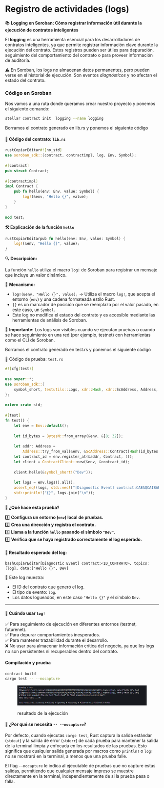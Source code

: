 # Registro de actividades (logs)

📚 **Logging en Soroban: Cómo registrar información útil durante la ejecución de contratos inteligentes**

El **logging** es una herramienta esencial para los desarrolladores de contratos inteligentes, ya que permite registrar información clave durante la ejecución del contrato. Estos registros pueden ser útiles para depuración, seguimiento del comportamiento del contrato o para proveer información de auditoría.

⚠️ En Soroban, los logs no almacenan datos permanentes, pero pueden verse en el historial de ejecución. Son eventos _diagnósticos_ y no afectan el estado del contrato.

### Código en Soroban

Nos vamos a una ruta donde queramos crear nuestro proyecto y ponemos el siguiente comando:

```bash
stellar contract init  logging --name logging
```

Borramos el contrato generado en  lib.rs y ponemos el siguiente código

#### 📌 Código del contrato: `lib.rs`

```rust
rustCopiarEditar#![no_std]
use soroban_sdk::{contract, contractimpl, log, Env, Symbol};

#[contract]
pub struct Contract;

#[contractimpl]
impl Contract {
    pub fn hello(env: Env, value: Symbol) {
        log!(&env, "Hello {}", value);
    }
}

mod test;
```

**🛠 Explicación de la función `hello`**

```rust
rustCopiarEditarpub fn hello(env: Env, value: Symbol) {
    log!(&env, "Hello {}", value);
}
```

🔍 **Descripción:**

La función `hello` utiliza el macro `log!` de Soroban para registrar un mensaje que incluye un valor dinámico.

📌 **Mecanismo:**

* `log!(&env, "Hello {}", value);` → Utiliza el macro `log!`, que acepta el entorno (`env`) y una cadena formateada estilo Rust.
* `{}` es un marcador de posición que se reemplaza por el valor pasado, en este caso, un `Symbol`.
* Este log no modifica el estado del contrato y es accesible mediante las herramientas de análisis de Soroban.

🧠 **Importante:** Los logs son visibles cuando se ejecutan pruebas o cuando se hace seguimiento en una red (por ejemplo, testnet) con herramientas como el CLI de Soroban.

Borramos el contrato generado en  test.rs y ponemos el siguiente código

🧪 Código de prueba: `test.rs`

```rust
#![cfg(test)]

use super::*;
use soroban_sdk::{
    symbol_short, testutils::Logs, xdr::Hash, xdr::ScAddress, Address, BytesN, Env, TryFromVal,
};

extern crate std;

#[test]
fn test() {
    let env = Env::default();

    let id_bytes = BytesN::from_array(&env, &[8; 32]);

    let addr: Address =
        Address::try_from_val(&env, &ScAddress::Contract(Hash(id_bytes.to_array()))).unwrap();
    let contract_id = env.register_at(&addr, Contract, ());
    let client = ContractClient::new(&env, &contract_id);

    client.hello(&symbol_short!("Dev"));

    let logs = env.logs().all();
    assert_eq!(logs, std::vec!["[Diagnostic Event] contract:CAEAQCAIBAEAQCAIBAEAQCAIBAEAQCAIBAEAQCAIBAEAQCAIBAEAQMCJ, topics:[log], data:[\"Hello {}\", Dev]"]);
    std::println!("{}", logs.join("\n"));
}
```

**🧪 ¿Qué hace esta prueba?**

1️⃣ **Configura un entorno (`env`) local de pruebas.**\
2️⃣ **Crea una dirección y registra el contrato.**\
3️⃣ **Llama a la función `hello` pasando el símbolo `"Dev"`.**\
4️⃣ **Verifica que se haya registrado correctamente el log esperado.**

#### 📝 Resultado esperado del log:

```
bashCopiarEditar[Diagnostic Event] contract:<ID_CONTRATO>, topics:[log], data:["Hello {}", Dev]
```

📌 Este log muestra:

* El ID del contrato que generó el log.
* El tipo de evento: `log`.
* Los datos logueados, en este caso `"Hello {}"` y el símbolo `Dev`.

***

#### 🧠 Cuándo usar `log!`

✅ Para seguimiento de ejecución en diferentes entornos (testnet, futurenet).\
✅ Para depurar comportamientos inesperados.\
✅ Para mantener trazabilidad durante el desarrollo.\
❌ No usar para almacenar información crítica del negocio, ya que los logs no son persistentes ni recuperables dentro del contrato.

#### Compilación y prueba

```bash
contract build
cargo test -- --nocapture
```

<figure><img src="../../.gitbook/assets/image (7).png" alt=""><figcaption><p>resultado de la ejecución</p></figcaption></figure>

#### 🧪 ¿Por qué se necesita `-- --nocapture`?

Por defecto, cuando ejecutas `cargo test`, Rust captura la salida estándar (`stdout`) y la salida de error (`stderr`) de cada prueba para mantener la salida de la terminal limpia y enfocada en los resultados de las pruebas. Esto significa que cualquier salida generada por macros como `println!` o `log!` no se mostrará en la terminal, a menos que una prueba falle.

El flag `--nocapture` le indica al ejecutable de pruebas que no capture estas salidas, permitiendo que cualquier mensaje impreso se muestre directamente en la terminal, independientemente de si la prueba pasa o falla.

